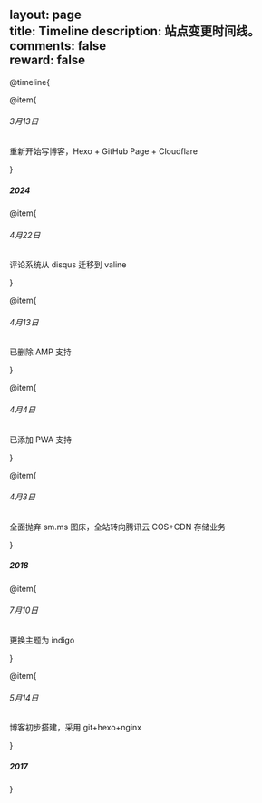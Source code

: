 layout: page     
title: Timeline 
description: 站点变更时间线。 
comments: false    
reward: false     
----

@timeline{

@item{

###### 3月13日

重新开始写博客，Hexo + GitHub Page + Cloudflare

}

##### 2024

@item{

###### 4月22日

评论系统从 disqus 迁移到 valine

}

@item{

###### 4月13日

已删除 AMP 支持

}


@item{

###### 4月4日

已添加 PWA 支持

}

@item{

###### 4月3日

全面抛弃 sm.ms 图床，全站转向腾讯云 COS+CDN 存储业务

}


##### 2018


@item{

###### 7月10日

更换主题为 indigo

}

@item{

###### 5月14日

博客初步搭建，采用 git+hexo+nginx

}



##### 2017

}



